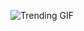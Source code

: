 ![Trending GIF](https://media4.giphy.com/media/v1.Y2lkPThiYjIxNzcybTJueG4zMmNiZ3lmOWdkNDI5NHpxeDRwem9vd3R0dzRnMW13cDlxdCZlcD12MV9naWZzX3NlYXJjaCZjdD1n/xUPGcEliCc7bETyfO8/giphy.gif)
